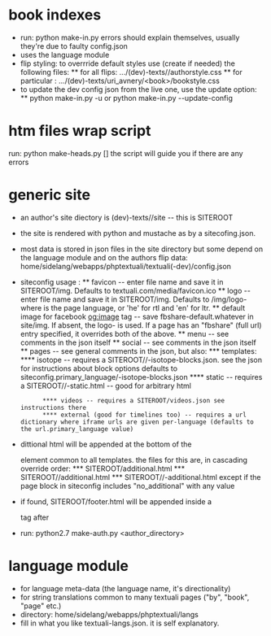 book indexes
============
* run: python make-in.py 
errors should explain themselves, usually they're due to faulty config.json
* uses the language module
* flip  styling: 
to overrride default styles use (create if needed) the following files:
    ** for all <author> flips:
    .../(dev)-texts/<author>/authorstyle.css
    ** for particular <book>:
    .../(dev)-texts/uri_avnery/\<book\>/bookstyle.css
* to update the dev config json from the live one, use the update option:
    ** python make-in.py -u or python make-in.py --update-config

htm files  wrap script
======================
run: python make-heads.py <author> [<book>]
the script will guide you if there are any errors

generic site
================
* an author's site diectory is (dev)-texts/<auhthor>/site -- this is SITEROOT
* the site is rendered with python and mustache as by a sitecofing.json.
* most data is stored in json files in the site directory but some depend on the language module and on the authors flip data: home/sidelang/webapps/phptextuali/textuali(-dev)/config.json
* siteconfig usage :
    ** favicon -- enter file name and save it in SITEROOT/img. Defaults to textuali.com/media/favicon.ico
    ** logo -- enter file name and save it in SITEROOT/img. Defaults to /img/logo-<langcode> where <langcode> is the page language, or 'he' for rtl and 'en' for ltr.
    ** default image for facebook <og:image> tag -- save fbshare-default.whatever in site/img. If absent, the logo-<language> is used. If a page has
    an "fbshare" (full url) entry specified, it overrides both of the above.
    ** menu -- see comments in the json itself 
    ** social -- see comments in the json itself 
    ** pages -- see general comments in the json, but also: 
        *** templates:
            **** isotope -- requires a SITEROOT/<lang>/<pagename>-isotope-blocks.json. see the json for instructions about block options
            defaults to siteconfig.primary_language/<pagename>-isotope-blocks.json
            **** static -- requires a SITEROOT/<lang>/<page>-static.html -- good for arbitrary html
            
            **** videos -- requires a SITEROOT/videos.json see instructions there
            **** external (good for timelines too) -- requires a url dictionary where iframe urls are given per-language (defaults to the url.primary_language value)
       
* dittional html will be appended at the bottom of the <main> element common to all templates. the files for this are, in cascading override order:
    *** SITEROOT/additional.html
    *** SITEROOT/<lang>/additional.html
    *** SITEROOT/<lang>/<pagename>-additional.html
except if the page block in siteconfig includes "no_additional" with any value

* if found, SITEROOT/footer.html will be appended inside a  <footer> tag after </main>


* run: python2.7 make-auth.py <author_directory>

language module
===============
* for language meta-data (the language name, it's directionality)
* for string translations common to many textuali pages ("by", "book", "page" etc.)
* directory:  home/sidelang/webapps/phptextuali/langs
* fill in what you like textuali-langs.json. it is self explanatory.

